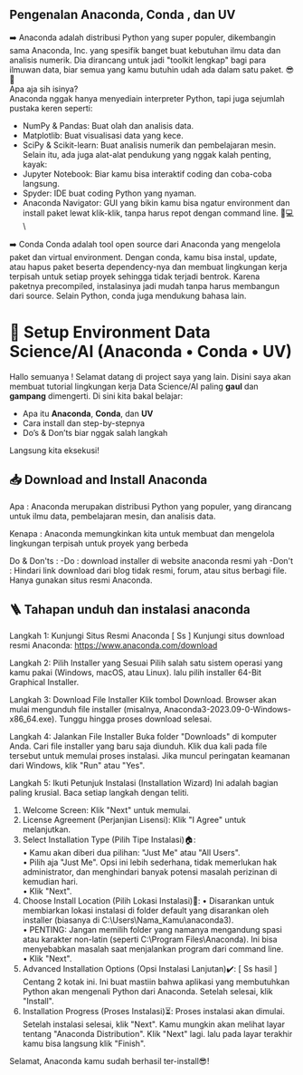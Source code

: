 ## Pengenalan Anaconda, Conda , dan UV
➡️ Anaconda adalah distribusi Python yang super populer, dikembangin sama Anaconda, Inc. yang spesifik banget buat kebutuhan ilmu data dan analisis numerik. Dia dirancang untuk jadi "toolkit lengkap" bagi para ilmuwan data, biar semua yang kamu butuhin udah ada dalam satu paket. 😎🐍\
Apa aja sih isinya?\
Anaconda nggak hanya menyediain interpreter Python, tapi juga sejumlah pustaka keren seperti:
- NumPy & Pandas: Buat olah dan analisis data.
- Matplotlib: Buat visualisasi data yang kece.
- SciPy & Scikit-learn: Buat analisis numerik dan pembelajaran mesin.
Selain itu, ada juga alat-alat pendukung yang nggak kalah penting, kayak:
- Jupyter Notebook: Biar kamu bisa interaktif coding dan coba-coba langsung.
- Spyder: IDE buat coding Python yang nyaman.
- Anaconda Navigator: GUI yang bikin kamu bisa ngatur environment dan install paket lewat klik-klik, tanpa harus repot dengan command line. 🚀💻\
  
➡️ Conda Conda adalah tool open source dari Anaconda yang mengelola paket dan virtual environment. Dengan conda, kamu bisa instal, update, atau hapus paket beserta dependency-nya dan membuat lingkungan kerja terpisah untuk setiap proyek sehingga tidak terjadi bentrok. Karena paketnya precompiled, instalasinya jadi mudah tanpa harus membangun dari source. Selain Python, conda juga mendukung bahasa lain.

# 🚀 Setup Environment Data Science/AI (Anaconda • Conda • UV)

Hallo semuanya ! Selamat datang di project saya yang lain. Disini saya akan membuat tutorial lingkungan kerja Data Science/AI paling **gaul** dan **gampang** dimengerti. Di sini kita bakal belajar:

- Apa itu **Anaconda**, **Conda**, dan **UV**
- Cara install dan step-by-stepnya
- Do’s & Don’ts biar nggak salah langkah

Langsung kita eksekusi!

## 📥 Download and Install Anaconda

Apa : Anaconda merupakan distribusi Python yang populer, yang dirancang untuk ilmu data, pembelajaran mesin, dan analisis data.

Kenapa : Anaconda memungkinkan kita untuk membuat dan mengelola lingkungan terpisah untuk proyek yang berbeda

Do & Don'ts :
-Do : download installer di website anaconda resmi yah 
-Don't : Hindari link download dari blog tidak resmi, forum, atau situs berbagi file. Hanya gunakan situs resmi Anaconda.

## 🪜 Tahapan unduh dan instalasi anaconda

Langkah 1: Kunjungi Situs Resmi Anaconda
[ Ss ]
Kunjungi situs download resmi Anaconda: https://www.anaconda.com/download

Langkah 2: Pilih Installer yang Sesuai
Pilih salah satu sistem operasi yang kamu pakai (Windows, macOS, atau Linux). lalu
pilih installer 64-Bit Graphical Installer.

Langkah 3: Download File Installer
Klik tombol Download.
Browser akan mulai mengunduh file installer (misalnya, Anaconda3-2023.09-0-Windows-x86_64.exe). Tunggu hingga proses download selesai.

Langkah 4: Jalankan File Installer
Buka folder "Downloads" di komputer Anda.
Cari file installer yang baru saja diunduh.
Klik dua kali pada file tersebut untuk memulai proses instalasi. Jika muncul peringatan keamanan dari Windows, klik "Run" atau "Yes".

Langkah 5: Ikuti Petunjuk Instalasi (Installation Wizard)
Ini adalah bagian paling krusial. Baca setiap langkah dengan teliti.
1. Welcome Screen: Klik "Next" untuk memulai.
2. License Agreement (Perjanjian Lisensi): Klik "I Agree" untuk melanjutkan.
3. Select Installation Type (Pilih Tipe Instalasi)🏠︎:\
• Kamu akan diberi dua pilihan: "Just Me" atau "All Users".\
• Pilih aja "Just Me". Opsi ini lebih sederhana, tidak memerlukan hak administrator, dan menghindari banyak potensi masalah perizinan di kemudian hari.\
• Klik "Next".
4. Choose Install Location (Pilih Lokasi Instalasi)📍:
• Disarankan untuk membiarkan lokasi instalasi di folder default yang disarankan oleh installer (biasanya di C:\Users\Nama_Kamu\anaconda3).\
• PENTING: Jangan memilih folder yang namanya mengandung spasi atau karakter non-latin (seperti C:\Program Files\Anaconda). Ini bisa menyebabkan masalah saat menjalankan program dari command line.\
• Klik "Next".
5. Advanced Installation Options (Opsi Instalasi Lanjutan)✔️:
[ Ss hasil ]
Centang 2 kotak ini. Ini buat mastiin bahwa aplikasi yang membutuhkan Python akan mengenali Python dari Anaconda. Setelah selesai, klik "Install".
6. Installation Progress (Proses Instalasi)⏳:
Proses instalasi akan dimulai. Setelah instalasi selesai, klik "Next". Kamu mungkin akan melihat layar tentang "Anaconda Distribution". Klik "Next" lagi. lalu pada layar terakhir kamu bisa langsung klik "Finish".

Selamat, Anaconda kamu sudah berhasil ter-install😎!
